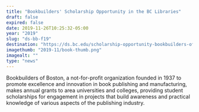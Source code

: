 ```yaml
---
title: "Bookbuilders' Scholarship Opportunity in the BC Libraries"
draft: false
expired: false
date: 2019-11-26T10:25:32-05:00
year: "2019"
slug: "ds-bb-f19"
destination: "https://ds.bc.edu/scholarship-opportunity-bookbuilders-of-boston-2020/"
imagethumb: "2019-11/book-thumb.png"
imagealt: ""
type: "news"
---
```


Bookbuilders of Boston, a not-for-profit organization founded in 1937 to promote excellence and innovation in book publishing and manufacturing, makes annual grants to area universities and colleges, providing student scholarships for engagement in projects that build awareness and practical knowledge of various aspects of the publishing industry.